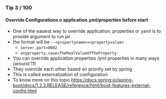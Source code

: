 ### Tip 3 / 100
#### Override Configurations o application.yml/properties before start
- One of the easiest way to override application. properties or yaml is to provide argument to run jar
- the format will be
  ```--<propertyname>=<propertyvalue>```
    - ```server.port=8082```
    - ```anyproperty.vaue=TheRealValueOfTheProperty```
- You can override application properties /yml properties in many ways (around 11)
- They override each other based on priority set by spring
- This is called externalization of configuration
- To know more on this topic
  https://docs.spring.io/spring-boot/docs/1.2.3.RELEASE/reference/html/boot-features-external-config.html